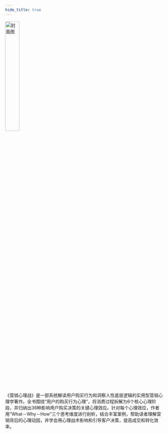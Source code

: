 ```yaml
---
hide_title: true
---
```

<img src="https://static.kjuu.cc/tana/营销心理战.png" alt="封面图" width="30%" />
<br /><br />
《营销心理战》是一部系统解读用户购买行为和洞察人性底层逻辑的实用型营销心理学著作。全书围绕“用户的购买行为心理”，将消费过程拆解为6个核心心理阶段，并归纳出36种影响用户购买决策的关键心理效应。针对每个心理效应，作者用“What－Why－How”三个思考维度进行剖析，结合丰富案例，帮助读者理解营销背后的心理动因，并学会用心理战术影响和引导客户决策，提高成交和转化效率。